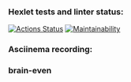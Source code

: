 ### Hexlet tests and linter status:
[![Actions Status](https://github.com/vladimir-kv/python-project-49/actions/workflows/hexlet-check.yml/badge.svg)](https://github.com/vladimir-kv/python-project-49/actions) [![Maintainability](https://api.codeclimate.com/v1/badges/f8dc0a095e205d0cc8ed/maintainability)](https://codeclimate.com/github/vladimir-kv/python-project-49/maintainability)
### Asciinema recording:
### brain-even
<script src="https://asciinema.org/a/6GCPuLMV6xqbVYcSppPGMYS3i.js" id="asciicast-6GCPuLMV6xqbVYcSppPGMYS3i" async="true"></script>